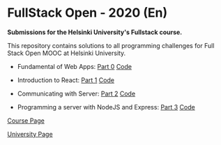 # FullStack Open - 2020 (En)

**Submissions for the Helsinki University's Fullstack course.**

This repository contains solutions to all programming challenges for Full Stack Open MOOC at Helsinki University. 

- Fundamental of Web Apps:  [Part 0](https://fullstackopen.com/en/part0/fundamentals_of_web_apps#exercises-0-1-0-6) [Code](https://github.com/vyasriday/Fullstack-Open-2020/tree/master/part0)

- Introduction to React: [Part 1](https://fullstackopen.com/en/part1) [Code](https://github.com/vyasriday/Fullstack-Open-2020/tree/master/part1)

- Communicating with Server: [Part 2](https://fullstackopen.com/en/part2) [Code](https://github.com/vyasriday/Fullstack-Open-2020/tree/master/part2)

- Programming a server with NodeJS and Express: [Part 3](https://fullstackopen.com/en/part3) [Code](https://github.com/vyasriday/Full-Stack-Open-2020-Part-3)

 

[Course Page](https://fullstackopen.com/en)

[University Page](https://studies.cs.helsinki.fi/fullstackopen2020)
